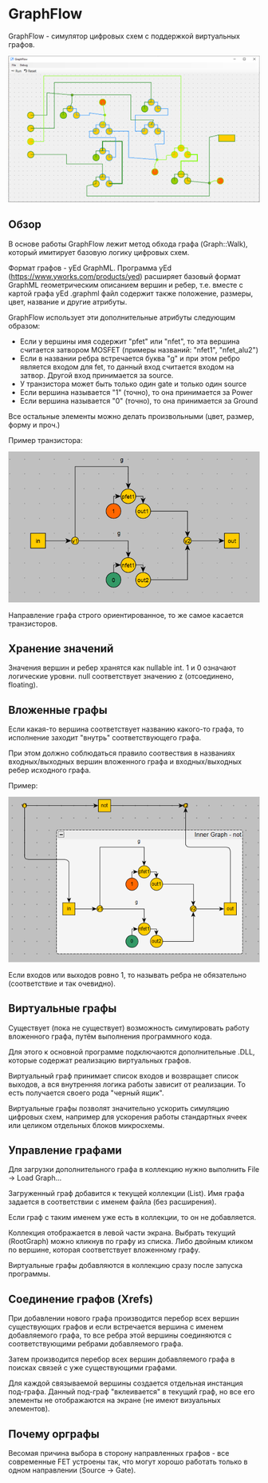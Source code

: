 # GraphFlow

GraphFlow - симулятор цифровых схем с поддержкой виртуальных графов.

![demo](ScreenShots/demo.png)

## Обзор

В основе работы GraphFlow лежит метод обхода графа (Graph::Walk), который имитирует базовую логику цифровых схем.

Формат графов - yEd GraphML. Программа yEd (https://www.yworks.com/products/yed) расширяет базовый формат GraphML геометрическим описанием вершин и ребер, т.е.
вместе с картой графа yEd .graphml файл содержит также положение, размеры, цвет, название и другие атрибуты.

GraphFlow использует эти дополнительные атрибуты следующим образом:
- Если у вершины имя содержит "pfet" или "nfet", то эта вершина считается затвором MOSFET (примеры названий: "nfet1", "nfet_alu2")
- Если в названии ребра встречается буква "g" и при этом ребро является входом для fet, то данный вход считается входом на затвор. Другой вход принимается за source.
- У транзистора может быть только один gate и только один source
- Если вершина называется "1" (точно), то она принимается за Power
- Если вершина называется "0" (точно), то она принимается за Ground

Все остальные элементы можно делать произвольными (цвет, размер, форму и проч.)

Пример транзистора:

![not](ScreenShots/not.png)

Направление графа строго ориентированное, то же самое касается транзисторов.

## Хранение значений

Значения вершин и ребер хранятся как nullable int. 1 и 0 означают логические уровни. null соответствует значению z (отсоединено, floating).

## Вложенные графы

Если какая-то вершина соответствует названию какого-то графа, то исполнение заходит "внутрь" соответствующего графа.

При этом должно соблюдаться правило соотвествия в названиях входных/выходных вершин вложенного графа и входных/выходных ребер исходного графа.

Пример:

![inner_graph](ScreenShots/inner_graph.png)

Если входов или выходов ровно 1, то называть ребра не обязательно (соответствие и так очевидно).

## Виртуальные графы

Существует (пока не существует) возможность симулировать работу вложенного графа, путём выполнения программного кода.

Для этого к основной программе подключаются дополнительные .DLL, которые содержат реализацию виртуальных графов.

Виртуальный граф принимает список входов и возвращает список выходов, а вся внутренняя логика работы зависит от реализации. То есть получается своего рода "черный ящик".

Виртуальные графы позволят значительно ускорить симуляцию цифровых схем, например для ускорения работы стандартных ячеек или целиком отдельных блоков микросхемы.

## Управление графами

Для загрузки дополнительного графа в коллекцию нужно выполнить File -> Load Graph...

Загруженный граф добавится к текущей коллекции (List<Graph>). Имя графа задается в соответствии с именем файла (без расширения).

Если граф с таким именем уже есть в коллекции, то он не добавляется.

Коллекция отображается в левой части экрана. Выбрать текущий (RootGraph) можно кликнув по графу из списка. Либо двойным кликом по вершине, которая соответствует вложенному графу.

Виртуальные графы добавляются в коллекцию сразу после запуска программы.

## Соединение графов (Xrefs)

При добавлении нового графа производится перебор всех вершин существующих графов и если встречается вершина с именем добавляемого графа,
то все ребра этой вершины соединяются с соответствующими ребрами добавляемого графа.

Затем производится перебор всех вершин добавляемого графа в поисках связей с уже существующими графами.

Для каждой связываемой вершины создается отдельная инстанция под-графа. Данный под-граф "вклеивается" в текущий граф, но все его элементы не отображаются на экране (не имеют визуальных элементов).

## Почему орграфы

Весомая причина выбора в сторону направленных графов - все современные FET устроены так, что могут хорошо работать только в одном направлении (Source -> Gate).

